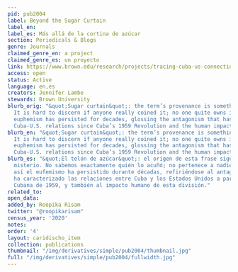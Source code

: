 ```yaml
---
pid: pub2004
label: Beyond the Sugar Curtain
label_en:
label_es: Más allá de la cortina de azúcar
section: Periodicals & Blogs
genre: Journals
claimed_genre_en: a project
claimed_genre_es: un proyecto
link: https://www.brown.edu/research/projects/tracing-cuba-us-connections/home-inicio
access: open
status: Active
language: en,es
creators: Jennifer Lambe
stewards: Brown University
blurb_orig: "&quot;Sugar curtain&quot;: the term’s provenance is something of a mystery.
  It is hard to discern if anyone really coined it; no one quite owns it. Yet the
  euphemism has persisted for decades, glossing the antagonism that has characterized
  Cuba-U.S. relations since Cuba’s 1959 Revolution and the human impact of that divide."
blurb_en: "&quot;Sugar curtain&quot;: the term’s provenance is something of a mystery.
  It is hard to discern if anyone really coined it; no one quite owns it. Yet the
  euphemism has persisted for decades, glossing the antagonism that has characterized
  Cuba-U.S. relations since Cuba’s 1959 Revolution and the human impact of that divide."
blurb_es: "&quot;El telón de azúcar&quot;: el origen de esta frase sigue siendo un
  misterio. No sabemos exactamente quién lo acuñó; no pertenece a nadie. Pero aún
  así el eufemismo ha persistido durante décadas, refiriéndose al antagonismo que
  ha caracterizado las relaciones entre Cuba y los Estados Unidos a partir de la Revolución
  Cubana de 1959, y también al impacto humano de esta división."
related_to:
open_data:
added_by: Roopika Risam
twitter: "@roopikarisam"
census_year: '2020'
notes:
order: '4'
layout: caridischo_item
collection: publications
thumbnail: "/img/derivatives/simple/pub2004/thumbnail.jpg"
full: "/img/derivatives/simple/pub2004/fullwidth.jpg"
---
```

